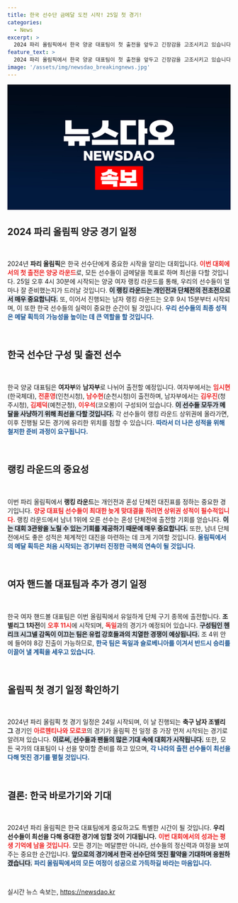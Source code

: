 ```yaml
---
title: 한국 선수단 금메달 도전 시작! 25일 첫 경기!
categories:
  - News
excerpt: >
  2024 파리 올림픽에서 한국 양궁 대표팀이 첫 출전을 앞두고 긴장감을 고조시키고 있습니다. 랭킹 라운드 성적이 개인전과 단체전의 향방을 좌우하는 만큼, 금메달 사냥에 대한 기대가 높습니다!
feature_text: >
  2024 파리 올림픽에서 한국 양궁 대표팀이 첫 출전을 앞두고 긴장감을 고조시키고 있습니다. 랭킹 라운드 성적이 개인전과 단체전의 향방을 좌우하는 만큼, 금메달 사냥에 대한 기대가 높습니다!
image: '/assets/img/newsdao_breakingnews.jpg'
---
```


<p><img src="/assets/img/newsdao_breakingnews.jpg" alt="koreaapp 속보" /></p>

<h2 data-ke-size="size26">2024 파리 올림픽 양궁 경기 일정</h2> 

<p data-ke-size="size16">&nbsp;</p> 

<p>2024년 <b>파리 올림픽</b>은 한국 선수단에게 중요한 시작을 알리는 대회입니다. <b><span style="color: #ee2323;">이번 대회에서의 첫 출전은 양궁 라운드</span></b>로, 모든 선수들이 금메달을 목표로 하며 최선을 다할 것입니다. 25일 오후 4시 30분에 시작되는 양궁 여자 랭킹 라운드를 통해, 우리의 선수들이 얼마나 잘 준비했는지가 드러날 것입니다. <b><span style="background-color: #21538527;">이 랭킹 라운드는 개인전과 단체전의 전초전으로서 매우 중요합니다.</span></b> 또, 이어서 진행되는 남자 랭킹 라운드는 오후 9시 15분부터 시작되며, 이 또한 한국 선수들의 실력이 중요한 순간이 될 것입니다. <b><span style="color: #1a5490;">우리 선수들의 최종 성적은 메달 획득의 가능성을 높이는 데 큰 역할을 할 것입니다.</span></b></p>

<p data-ke-size="size16">&nbsp;</p> 

<h2 data-ke-size="size26">한국 선수단 구성 및 출전 선수</h2>

<p data-ke-size="size16">&nbsp;</p> 

<p>한국 양궁 대표팀은 <b>여자부</b>와 <b>남자부</b>로 나뉘어 출전할 예정입니다. 여자부에서는 <b><span style="color: #ee2323;">임시현</span></b>(한국체대), <b><span style="color: #ee2323;">전훈영</span></b>(인천시청), <b><span style="color: #ee2323;">남수현</span></b>(순천시청)이 출전하며, 남자부에서는 <b><span style="color: #ee2323;">김우진</span></b>(청주시청), <b><span style="color: #ee2323;">김제덕</span></b>(예천군청), <b><span style="color: #ee2323;">이우석</span></b>(코오롱)이 구성되어 있습니다. <b><span style="background-color: #21538527;">이 선수들 모두가 메달을 사냥하기 위해 최선을 다할 것입니다.</span></b> 각 선수들이 랭킹 라운드 상위권에 올라가면, 이후 진행될 모든 경기에 유리한 위치를 점할 수 있습니다. <b><span style="color: #1a5490;">따라서 더 나은 성적을 위해 철저한 준비 과정이 요구됩니다.</span></b></p>

<p data-ke-size="size16">&nbsp;</p> 

<h2 data-ke-size="size26">랭킹 라운드의 중요성</h2> 

<p data-ke-size="size16">&nbsp;</p> 

<p>이번 파리 올림픽에서 <b>랭킹 라운드</b>는 개인전과 혼성 단체전 대진표를 정하는 중요한 경기입니다. <b><span style="color: #ee2323;">양궁 대표팀 선수들이 최대한 늦게 맞대결을 하려면 상위권 성적이 필수적입니다.</span></b> 랭킹 라운드에서 남녀 1위에 오른 선수는 혼성 단체전에 출전할 기회를 얻습니다. <b><span style="background-color: #21538527;">이는 대회 3관왕을 노릴 수 있는 기회를 제공하기 때문에 매우 중요합니다.</span></b> 또한, 남녀 단체전에서도 좋은 성적은 체계적인 대진을 마련하는 데 크게 기여할 것입니다. <b><span style="color: #1a5490;">올림픽에서의 메달 획득은 처음 시작되는 경기부터 진정한 극복의 연속이 될 것입니다.</span></b> </p>

<p data-ke-size="size16">&nbsp;</p> 

<h2 data-ke-size="size26">여자 핸드볼 대표팀과 추가 경기 일정</h2> 

<p data-ke-size="size16">&nbsp;</p> 

<p>한국 여자 핸드볼 대표팀은 이번 올림픽에서 유일하게 단체 구기 종목에 출전합니다. <b>조별리그 1차전</b>이 <b><span style="color: #ee2323;">오후 11시</span></b>에 시작되며, <b><span style="color: #ee2323;">독일</span></b>과의 경기가 예정되어 있습니다. <b><span style="background-color: #21538527;">구성팀인 헨리크 시그넬 감독이 이끄는 팀은 유럽 강호들과의 치열한 경쟁이 예상됩니다.</span></b> 조 4위 안에 들어야 8강 진출이 가능하므로, <b><span style="color: #1a5490;">한국 팀은 독일과 슬로베니아를 이겨서 반드시 승리를 이끌어 낼 계획을 세우고 있습니다.</span></b> </p>

<p data-ke-size="size16">&nbsp;</p> 

<h2 data-ke-size="size26">올림픽 첫 경기 일정 확인하기</h2>

<p data-ke-size="size16">&nbsp;</p> 

<p>2024년 파리 올림픽 첫 경기 일정은 24일 시작되며, 이 날 진행되는 <b>축구 남자 조별리그</b> 경기인 <b><span style="color: #ee2323;">아르헨티나와 모로코</span></b>의 경기가 올림픽 전 일정 중 가장 먼저 시작되는 경기로 알려져 있습니다. <b><span style="background-color: #21538527;">이로써, 선수들과 팬들의 많은 기대 속에 대회가 시작됩니다.</span></b> 또한, 모든 국가의 대표팀이 나 선을 맞이할 준비를 하고 있으며, <b><span style="color: #1a5490;">각 나라의 출전 선수들이 최선을 다해 멋진 경기를 펼칠 것입니다.</span></b></p>

<p data-ke-size="size16">&nbsp;</p> 

<h2 data-ke-size="size26">결론: 한국 바로가기와 기대</h2> 

<p data-ke-size="size16">&nbsp;</p> 

<p>2024년 파리 올림픽은 한국 대표팀에게 중요하고도 특별한 시간이 될 것입니다. <b>우리 선수들이 최선을 다해 중대한 경기에 임할 것이 기대됩니다.</b> <b><span style="color: #ee2323;">이번 대회에서의 성과는 평생 기억에 남을 것입니다.</span></b> 모든 경기는 메달뿐만 아니라, 선수들의 정신력과 여정을 보여주는 중요한 순간입니다. <b><span style="background-color: #21538527;">앞으로의 경기에서 한국 선수단의 멋진 활약을 기대하며 응원하겠습니다.</span></b> <b><span style="color: #1a5490;">파리 올림픽에서의 모든 여정이 성공으로 가득하길 바라는 마음입니다.</span></b> </p>

<p data-ke-size="size16">&nbsp;</p> 
실시간 뉴스 속보는, <a href="https://newsdao.kr" rel="dofollow">https://newsdao.kr</a>


